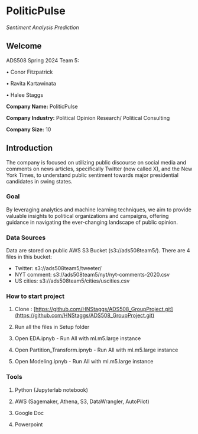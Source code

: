 # PoliticPulse
*Sentiment Analysis Prediction*

## Welcome

ADS508 Spring 2024 Team 5: <p>
•	Conor Fitzpatrick <p>
•	Ravita Kartawinata <p>
•	Halee Staggs <p>

**Company Name:** PoliticPulse <p>
**Company Industry:** Political Opinion Research/ Political Consulting <p>
**Company Size:** 10

## Introduction
The company is focused on utilizing public discourse on social media and comments on news articles, specifically Twitter (now called X), and the New York Times, to understand public sentiment towards major presidential candidates in swing states. 

### Goal
By leveraging analytics and machine learning techniques, we aim to provide valuable insights to political organizations and campaigns, offering guidance in navigating the ever-changing landscape of public opinion. 

### Data Sources
Data are stored on public AWS S3 Bucket (s3://ads508team5/). There are 4 files in this bucket: <p> 
* Twitter: s3://ads508team5/tweeter/
* NYT comment: s3://ads508team5/nyt/nyt-comments-2020.csv
*	US cities: s3://ads508team5/cities/uscities.csv


### How to start project
1.	Clone : [https://github.com/HNStaggs/ADS508_GroupProject.git](https://github.com/HNStaggs/ADS508_GroupProject.git)<p>
2.	Run all the files in Setup folder<p>
3.	Open EDA.ipnyb - Run All with ml.m5.large instance <p>
4.	Open Partition_Transform.ipnyb - Run All with ml.m5.large instance  <p>
5.	Open Modeling.ipnyb - Run All with ml.m5.large instance  <p>

### Tools
1.	Python (Jupyterlab notebook)<p>
2.	AWS (Sagemaker, Athena, S3, DataWrangler, AutoPilot)<p>
3.	Google Doc<p>
4.	Powerpoint<p>
